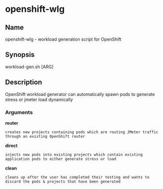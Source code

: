 # openshift-wlg

## Name
openshift-wlg - workload generation script for OpenShift

## Synopsis
workload-gen.sh [ARG]

## Description
OpenShift workload generator can automatically spawn pods to generate stress or jmeter load dynamically

### Arguments
**router**

	creates new projects containing pods which are routing JMeter traffic through an existing OpenShift router

**direct**

	injects new pods into existing projects which contain existing application pods to either generate stress or load

**clean**

	cleans up after the user has completed their testing and wants to discard the pods & projects that have been generated
